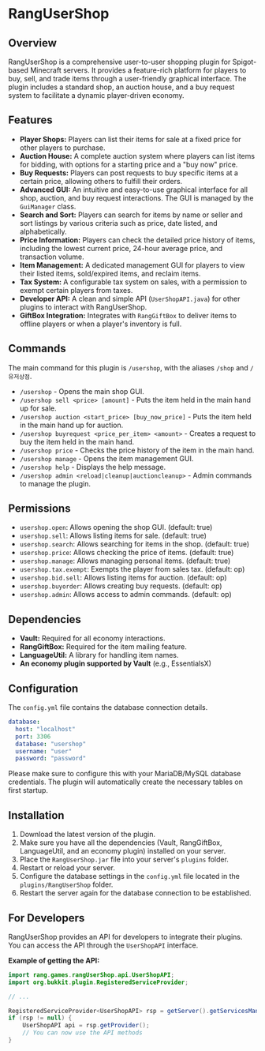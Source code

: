 # RangUserShop

## Overview

RangUserShop is a comprehensive user-to-user shopping plugin for Spigot-based Minecraft servers. It provides a feature-rich platform for players to buy, sell, and trade items through a user-friendly graphical interface. The plugin includes a standard shop, an auction house, and a buy request system to facilitate a dynamic player-driven economy.

## Features

  * **Player Shops:** Players can list their items for sale at a fixed price for other players to purchase.
  * **Auction House:** A complete auction system where players can list items for bidding, with options for a starting price and a "buy now" price.
  * **Buy Requests:** Players can post requests to buy specific items at a certain price, allowing others to fulfill their orders.
  * **Advanced GUI:** An intuitive and easy-to-use graphical interface for all shop, auction, and buy request interactions. The GUI is managed by the `GuiManager` class.
  * **Search and Sort:** Players can search for items by name or seller and sort listings by various criteria such as price, date listed, and alphabetically.
  * **Price Information:** Players can check the detailed price history of items, including the lowest current price, 24-hour average price, and transaction volume.
  * **Item Management:** A dedicated management GUI for players to view their listed items, sold/expired items, and reclaim items.
  * **Tax System:** A configurable tax system on sales, with a permission to exempt certain players from taxes.
  * **Developer API:** A clean and simple API (`UserShopAPI.java`) for other plugins to interact with RangUserShop.
  * **GiftBox Integration:** Integrates with `RangGiftBox` to deliver items to offline players or when a player's inventory is full.

## Commands

The main command for this plugin is `/usershop`, with the aliases `/shop` and `/유저상점`.

  * `/usershop` - Opens the main shop GUI.
  * `/usershop sell <price> [amount]` - Puts the item held in the main hand up for sale.
  * `/usershop auction <start_price> [buy_now_price]` - Puts the item held in the main hand up for auction.
  * `/usershop buyrequest <price_per_item> <amount>` - Creates a request to buy the item held in the main hand.
  * `/usershop price` - Checks the price history of the item in the main hand.
  * `/usershop manage` - Opens the item management GUI.
  * `/usershop help` - Displays the help message.
  * `/usershop admin <reload|cleanup|auctioncleanup>` - Admin commands to manage the plugin.

## Permissions

  * `usershop.open`: Allows opening the shop GUI. (default: true)
  * `usershop.sell`: Allows listing items for sale. (default: true)
  * `usershop.search`: Allows searching for items in the shop. (default: true)
  * `usershop.price`: Allows checking the price of items. (default: true)
  * `usershop.manage`: Allows managing personal items. (default: true)
  * `usershop.tax.exempt`: Exempts the player from sales tax. (default: op)
  * `usershop.bid.sell`: Allows listing items for auction. (default: op)
  * `usershop.buyorder`: Allows creating buy requests. (default: op)
  * `usershop.admin`: Allows access to admin commands. (default: op)

## Dependencies

  * **Vault:** Required for all economy interactions.
  * **RangGiftBox:** Required for the item mailing feature.
  * **LanguageUtil:** A library for handling item names.
  * **An economy plugin supported by Vault** (e.g., EssentialsX)

## Configuration

The `config.yml` file contains the database connection details.

```yaml
database:
  host: "localhost"
  port: 3306
  database: "usershop"
  username: "user"
  password: "password"
```

Please make sure to configure this with your MariaDB/MySQL database credentials. The plugin will automatically create the necessary tables on first startup.

## Installation

1.  Download the latest version of the plugin.
2.  Make sure you have all the dependencies (Vault, RangGiftBox, LanguageUtil, and an economy plugin) installed on your server.
3.  Place the `RangUserShop.jar` file into your server's `plugins` folder.
4.  Restart or reload your server.
5.  Configure the database settings in the `config.yml` file located in the `plugins/RangUserShop` folder.
6.  Restart the server again for the database connection to be established.

## For Developers

RangUserShop provides an API for developers to integrate their plugins. You can access the API through the `UserShopAPI` interface.

**Example of getting the API:**

```java
import rang.games.rangUserShop.api.UserShopAPI;
import org.bukkit.plugin.RegisteredServiceProvider;

// ...

RegisteredServiceProvider<UserShopAPI> rsp = getServer().getServicesManager().getRegistration(UserShopAPI.class);
if (rsp != null) {
    UserShopAPI api = rsp.getProvider();
    // You can now use the API methods
}
```
